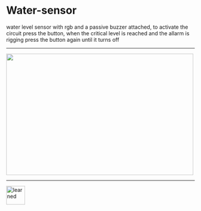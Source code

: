 # Water-sensor
water level sensor with rgb and a passive buzzer attached, to activate the circuit press the button, when the critical level is reached and the allarm is rigging press the button again until it turns off
<hr>
<img src= https://github.com/F1nnLM/Water-sensor/assets/113300950/ab1b8f55-7946-45a7-b824-a7ecb210c805 height="325" width="500">
<hr>
<a href="https://www.arduino.cc/"> <img src=https://brandslogos.com/wp-content/uploads/thumbs/arduino-logo-vector-1.svg title="learned" height="50" width="50"> </a>


